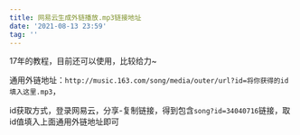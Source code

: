 ```yaml
---
title: 网易云生成外链播放.mp3链接地址
date: '2021-08-13 23:59'
tag: ''
---
```


17年的教程，目前还可以使用，比较给力~

通用外链地址：`http://music.163.com/song/media/outer/url?id=将你获得的id填入这里.mp3`，

id获取方式，登录网易云，分享-复制链接，得到包含`song?id=34040716`链接，取id值填入上面通用外链地址即可